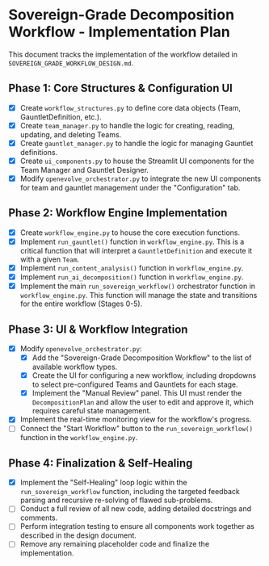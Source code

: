 # Sovereign-Grade Decomposition Workflow - Implementation Plan

This document tracks the implementation of the workflow detailed in `SOVEREIGN_GRADE_WORKFLOW_DESIGN.md`.

## Phase 1: Core Structures & Configuration UI

- [x] Create `workflow_structures.py` to define core data objects (Team, GauntletDefinition, etc.).
- [x] Create `team_manager.py` to handle the logic for creating, reading, updating, and deleting Teams.
- [x] Create `gauntlet_manager.py` to handle the logic for managing Gauntlet definitions.
- [x] Create `ui_components.py` to house the Streamlit UI components for the Team Manager and Gauntlet Designer.
- [x] Modify `openevolve_orchestrator.py` to integrate the new UI components for team and gauntlet management under the "Configuration" tab.

## Phase 2: Workflow Engine Implementation

- [x] Create `workflow_engine.py` to house the core execution functions.
- [x] Implement `run_gauntlet()` function in `workflow_engine.py`. This is a critical function that will interpret a `GauntletDefinition` and execute it with a given `Team`.
- [x] Implement `run_content_analysis()` function in `workflow_engine.py`.
- [x] Implement `run_ai_decomposition()` function in `workflow_engine.py`.
- [x] Implement the main `run_sovereign_workflow()` orchestrator function in `workflow_engine.py`. This function will manage the state and transitions for the entire workflow (Stages 0-5).

## Phase 3: UI & Workflow Integration

- [x] Modify `openevolve_orchestrator.py`:
    - [x] Add the "Sovereign-Grade Decomposition Workflow" to the list of available workflow types.
    - [x] Create the UI for configuring a new workflow, including dropdowns to select pre-configured Teams and Gauntlets for each stage.
    - [x] Implement the "Manual Review" panel. This UI must render the `DecompositionPlan` and allow the user to edit and approve it, which requires careful state management.
- [x] Implement the real-time monitoring view for the workflow's progress.
- [ ] Connect the "Start Workflow" button to the `run_sovereign_workflow()` function in the `workflow_engine.py`.

## Phase 4: Finalization & Self-Healing

- [x] Implement the "Self-Healing" loop logic within the `run_sovereign_workflow` function, including the targeted feedback parsing and recursive re-solving of flawed sub-problems.
- [ ] Conduct a full review of all new code, adding detailed docstrings and comments.
- [ ] Perform integration testing to ensure all components work together as described in the design document.
- [ ] Remove any remaining placeholder code and finalize the implementation.
